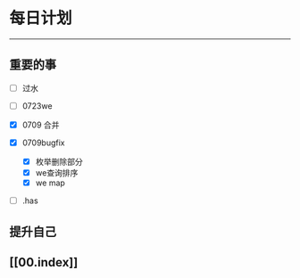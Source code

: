 
# 每日计划
---
## 重要的事

- [ ]  过水
- [ ]  0723we
- [x] 0709 合并
- [x] 0709bugfix
    - [x]  枚举删除部分
    - [x] we查询排序
    - [x] we map
- [ ]  .has


## 提升自己

  



## [[00.index]]










